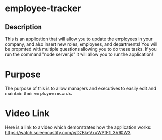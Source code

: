 # employee-tracker

## Description 
  This is an application that will allow you to update the employees in your company, and also insert new roles, employees, and departments! You will be propmted with multiple questions allowing you to do these tasks. If you run the command "node server.js" it will allow you to run the application!
  
# Purpose
  The purpose of this is to allow managers and executives to easily edit and maintain their employee records. 
  
# Video Link
Here is a link to a video which demonstrates how the application works:
https://watch.screencastify.com/v/D2BkeVxuWPfF1L3V60W3
